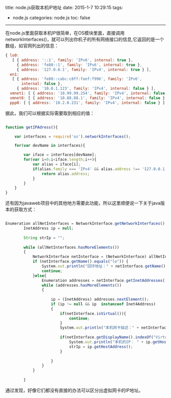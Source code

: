 title: node.js获取本机IP地址
date: 2015-1-7 10:29:15
tags:
- node.js
categories: node.js
toc: false
---

在node.js里面获取本机IP很简单，在OS模块里面，直接调用networkInterfaces()，就可以列出你机子的所有网络接口的信息,它返回的是一个数组，如官网列出的信息：

```javascript
{ lo0: 
   [ { address: '::1', family: 'IPv6', internal: true },
     { address: 'fe80::1', family: 'IPv6', internal: true },
     { address: '127.0.0.1', family: 'IPv4', internal: true } ],
  en1: 
   [ { address: 'fe80::cabc:c8ff:feef:f996', family: 'IPv6',
       internal: false },
     { address: '10.0.1.123', family: 'IPv4', internal: false } ],
  vmnet1: [ { address: '10.99.99.254', family: 'IPv4', internal: false } ],
  vmnet8: [ { address: '10.88.88.1', family: 'IPv4', internal: false } ],
  ppp0: [ { address: '10.2.0.231', family: 'IPv4', internal: false } ] }

```

据此，我们可以根据实际需要取到相应的值：

```javascript

function getIPAdress(){

    var interfaces = require('os').networkInterfaces();

    for(var devName in interfaces){

        var iface = interfaces[devName];
        for(var i=0;i<iface.length;i++){
            var alias = iface[i];
            if(alias.family === 'IPv4' && alias.address !== '127.0.0.1' && !alias.internal){
                return alias.address;
            }
        }
    }
}

```

<!-- more -->
还有因为javaweb项目中的其他地方需要此功能，所以这里顺便说一下关于java版本的获取方式：

```javascript

Enumeration allNetInterfaces = NetworkInterface.getNetworkInterfaces();
		InetAddress ip = null;
		
		String strIp = "";
		
		while (allNetInterfaces.hasMoreElements())
		{
			NetworkInterface netInterface = (NetworkInterface) allNetInterfaces.nextElement();
			if (netInterface.getName().equals("lo")) {
				System.out.println("回环地址：" + netInterface.getName());
                continue;
            }else{
    			Enumeration addresses = netInterface.getInetAddresses();
    			while (addresses.hasMoreElements())
    			{
    				
    				ip = (InetAddress) addresses.nextElement();
    				if (ip != null && ip  instanceof Inet4Address) 
    				{
    					if(netInterface.isVirtual()){
    						continue;
    					}
    					System.out.println("本机网卡描述：" + netInterface.getDisplayName());
    					
    					if(netInterface.getDisplayName().indexOf("Virtual") == -1){
    						System.out.println("本机的IP： " + ip.getHostAddress());
    						strIp = ip.getHostAddress();
    					}
    					
    				} 
    			}
            }
			
		}

```

通过发现，好像它们都没有直接的办法可以区分出虚拟网卡的IP地址。